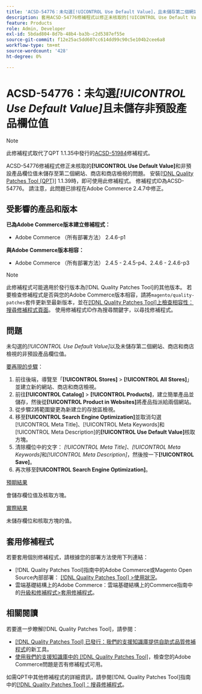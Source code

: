 ```yaml
---
title: 'ACSD-54776：未勾選[!UICONTROL Use Default Value]，且未儲存第二個網站、商店和商店檢視的非預設產品欄位值'
description: 套用ACSD-54776修補程式以修正未核取的[!UICONTROL Use Default Value]和非預設產品欄位值未儲存至第二個網站、商店和商店檢視的Adobe Commerce問題。
feature: Products
role: Admin, Developer
exl-id: 5bdad804-8d7b-48b4-ba3b-c2d5387ef55e
source-git-commit: f12e25ac5dd607cc614dd99c90c5e104b2cee6a8
workflow-type: tm+mt
source-wordcount: '428'
ht-degree: 0%

---
```


# ACSD-54776：未勾選&#x200B;*[!UICONTROL Use Default Value]*&#x200B;且未儲存非預設產品欄位值

>[!NOTE]
>
>此修補程式取代了QPT 1.1.35中發行的[ACSD-51984](/help/support-tools/patches-available-in-qpt-tool/v1-1-35/acsd-51984-unchecked-used-default-value-and-non-default-product-field-values-are-not-saved.md)修補程式。

ACSD-54776修補程式修正未核取的&#x200B;**[!UICONTROL Use Default Value]**&#x200B;和非預設產品欄位值未儲存至第二個網站、商店和商店檢視的問題。 安裝[[!DNL Quality Patches Tool (QPT)]](/help/announcements/adobe-commerce-announcements/magento-quality-patches-released-new-tool-to-self-serve-quality-patches.md) 1.1.39時，即可使用此修補程式。 修補程式ID為ACSD-54776。 請注意，此問題已排程在Adobe Commerce 2.4.7中修正。

## 受影響的產品和版本

**已為Adobe Commerce版本建立修補程式：**

* Adobe Commerce （所有部署方法） 2.4.6-p1

**與Adobe Commerce版本相容：**

* Adobe Commerce （所有部署方法） 2.4.5 - 2.4.5-p4、2.4.6 - 2.4.6-p3

>[!NOTE]
>
>此修補程式可能適用於發行版本為[!DNL Quality Patches Tool]的其他版本。 若要檢查修補程式是否與您的Adobe Commerce版本相容，請將`magento/quality-patches`套件更新至最新版本，並在[[!DNL Quality Patches Tool]上檢查相容性：搜尋修補程式頁面](https://experienceleague.adobe.com/tools/commerce-quality-patches/index.html?lang=zh-Hant)。 使用修補程式ID作為搜尋關鍵字，以尋找修補程式。

## 問題

未勾選的&#x200B;*[!UICONTROL Use Default Value]*&#x200B;以及未儲存第二個網站、商店和商店檢視的非預設產品欄位值。

<u>要再現的步驟</u>：

1. 前往後端，導覽至「**[!UICONTROL Stores]** > **[!UICONTROL All Stores]**」並建立新的網站、商店和商店檢視。
1. 前往&#x200B;**[!UICONTROL Catalog]** > **[!UICONTROL Products]**，建立簡單產品並儲存，然後從&#x200B;**[!UICONTROL Product in Websites]**&#x200B;將產品指派給兩個網站。
1. 從步驟2將範圍變更為新建立的存放區檢視。
1. 移至&#x200B;**[!UICONTROL Search Engine Optimization]**&#x200B;並取消勾選[!UICONTROL Meta Title]、[!UICONTROL Meta Keywords]和[!UICONTROL Meta Description]的&#x200B;**[!UICONTROL Use Default Value]**&#x200B;核取方塊。
1. 清除欄位中的文字： *[!UICONTROL Meta Title]*、*[!UICONTROL Meta Keywords]*&#x200B;和&#x200B;*[!UICONTROL Meta Description]*，然後按一下&#x200B;**[!UICONTROL Save]**。
1. 再次移至&#x200B;**[!UICONTROL Search Engine Optimization]**。

<u>預期結果</u>

會儲存欄位值及核取方塊。

<u>實際結果</u>

未儲存欄位和核取方塊的值。

## 套用修補程式

若要套用個別修補程式，請根據您的部署方法使用下列連結：

* [!DNL Quality Patches Tool]指南中的Adobe Commerce或Magento Open Source內部部署： [[!DNL Quality Patches Tool] >使用狀況](<https://experienceleague.adobe.com/docs/commerce-operations/tools/quality-patches-tool/usage.html?lang=zh-Hant>)。
* 雲端基礎結構上的Adobe Commerce：雲端基礎結構上的Commerce指南中的[升級和修補程式>套用修補程式](https://experienceleague.adobe.com/docs/commerce-cloud-service/user-guide/develop/upgrade/apply-patches.html?lang=zh-Hant)。

## 相關閱讀

若要進一步瞭解[!DNL Quality Patches Tool]，請參閱：

* [[!DNL Quality Patches Tool] 已發行：我們的支援知識庫提供自助式品質修補程式](/help/announcements/adobe-commerce-announcements/magento-quality-patches-released-new-tool-to-self-serve-quality-patches.md)的新工具。
* [使用我們的支援知識庫中的 [!DNL Quality Patches Tool]](/help/support-tools/patches-available-in-qpt-tool/check-patch-for-magento-issue-with-magento-quality-patches.md)，檢查您的Adobe Commerce問題是否有修補程式可用。

如需QPT中其他修補程式的詳細資訊，請參閱[!DNL Quality Patches Tool]指南中的[[!DNL Quality Patches Tool]：搜尋修補程式](<https://experienceleague.adobe.com/tools/commerce-quality-patches/index.html?lang=zh-Hant>)。

